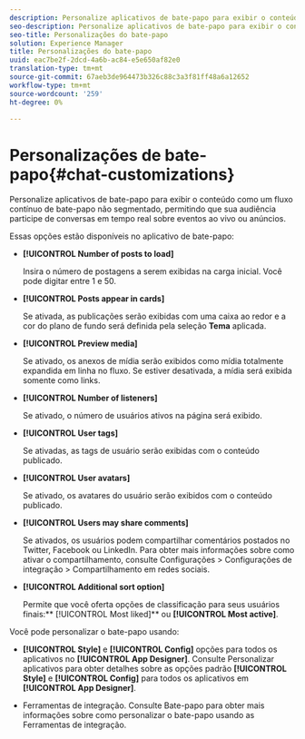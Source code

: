 ```yaml
---
description: Personalize aplicativos de bate-papo para exibir o conteúdo como um fluxo contínuo de bate-papo não segmentado, permitindo que sua audiência participe de conversas em tempo real sobre eventos ao vivo ou anúncios.
seo-description: Personalize aplicativos de bate-papo para exibir o conteúdo como um fluxo contínuo de bate-papo não segmentado, permitindo que sua audiência participe de conversas em tempo real sobre eventos ao vivo ou anúncios.
seo-title: Personalizações do bate-papo
solution: Experience Manager
title: Personalizações do bate-papo
uuid: eac7be2f-2dcd-4a6b-ac84-e5e650af82e0
translation-type: tm+mt
source-git-commit: 67aeb3de964473b326c88c3a3f81ff48a6a12652
workflow-type: tm+mt
source-wordcount: '259'
ht-degree: 0%

---
```



# Personalizações de bate-papo{#chat-customizations}

Personalize aplicativos de bate-papo para exibir o conteúdo como um fluxo contínuo de bate-papo não segmentado, permitindo que sua audiência participe de conversas em tempo real sobre eventos ao vivo ou anúncios.



Essas opções estão disponíveis no aplicativo de bate-papo:

* **[!UICONTROL Number of posts to load]**

   Insira o número de postagens a serem exibidas na carga inicial. Você pode digitar entre 1 e 50.

* **[!UICONTROL Posts appear in cards]**

   Se ativada, as publicações serão exibidas com uma caixa ao redor e a cor do plano de fundo será definida pela seleção **Tema** aplicada.

* **[!UICONTROL Preview media]**

   Se ativado, os anexos de mídia serão exibidos como mídia totalmente expandida em linha no fluxo. Se estiver desativada, a mídia será exibida somente como links.

* **[!UICONTROL Number of listeners]**

   Se ativado, o número de usuários ativos na página será exibido.

* **[!UICONTROL User tags]**

   Se ativadas, as tags de usuário serão exibidas com o conteúdo publicado.

* **[!UICONTROL User avatars]**

   Se ativado, os avatares do usuário serão exibidos com o conteúdo publicado.

* **[!UICONTROL Users may share comments]**

   Se ativados, os usuários podem compartilhar comentários postados no Twitter, Facebook ou LinkedIn. Para obter mais informações sobre como ativar o compartilhamento, consulte Configurações > Configurações de integração > Compartilhamento em redes sociais.

* **[!UICONTROL Additional sort option]**

   Permite que você oferta opções de classificação para seus usuários finais:** [!UICONTROL Most liked]** ou **[!UICONTROL Most active]**.

Você pode personalizar o bate-papo usando:

* **[!UICONTROL Style]** e  **[!UICONTROL Config]** opções para todos os aplicativos no  **[!UICONTROL App Designer]**. Consulte Personalizar aplicativos para obter detalhes sobre as opções padrão **[!UICONTROL Style]** e **[!UICONTROL Config]** para todos os aplicativos em **[!UICONTROL App Designer]**.

* Ferramentas de integração. Consulte Bate-papo para obter mais informações sobre como personalizar o bate-papo usando as Ferramentas de integração.

